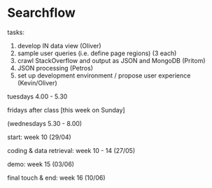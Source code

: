 # Searchflow

tasks:
1. develop IN data view (Oliver)
2. sample user queries (i.e. define page regions) (3 each)
3. crawl StackOverflow and output as JSON and MongoDB (Pritom)
4. JSON processing (Petros)
4. set up development environment / propose user experience (Kevin/Oliver)

tuesdays 4.00 - 5.30

fridays after class [this week on Sunday]

(wednesdays 5.30 - 8.00)

start: week 10 (29/04)

coding & data retrieval: week 10 - 14 (27/05)

demo: week 15 (03/06)

final touch & end: week 16 (10/06)
